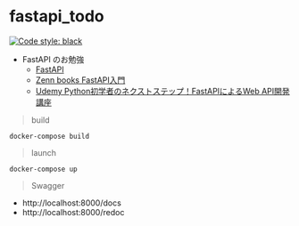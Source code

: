# fastapi_todo

[![Code style: black](https://img.shields.io/badge/code%20style-black-000000.svg)](https://github.com/psf/black)

- FastAPI のお勉強
  - [FastAPI](https://fastapi.tiangolo.com/ja/)
  - [Zenn books FastAPI入門](https://zenn.dev/sh0nk/books/537bb028709ab9)
  - [Udemy Python初学者のネクストステップ！FastAPIによるWeb API開発講座](https://www.udemy.com/course/python-fastapi/)

> build

```code
docker-compose build
```

> launch

```code
docker-compose up
```

> Swagger
- http://localhost:8000/docs
- http://localhost:8000/redoc